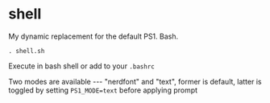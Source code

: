 # shell

My dynamic replacement for the default PS1. Bash.

```
. shell.sh
```

Execute in bash shell or add to your `.bashrc`

Two modes are available --- "nerdfont" and "text", former is default, latter is toggled by setting `PS1_MODE=text` before applying prompt


